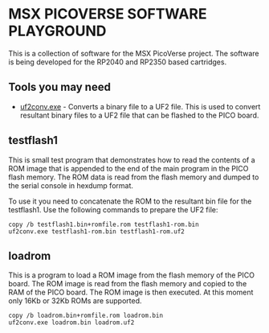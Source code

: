 # MSX PICOVERSE SOFTWARE PLAYGROUND

This is a collection of software for the MSX PicoVerse project. The software is being developed for the RP2040 and RP2350 based cartridges.

## Tools you may need

* [uf2conv.exe](https://github.com/microsoft/uf2/) - Converts a binary file to a UF2 file. This is used to convert resultant binary files to a UF2 file that can be flashed to the PICO board. 

## testflash1

This is small test program that demonstrates how to read the contents of a ROM image that is appended to the end of the main program in the PICO flash memory. The ROM data is read from the flash memory and dumped to the serial console in hexdump format.

To use it you need to concatenate the ROM to the resultant bin file for the testflash1. Use the following commands to prepare the UF2 file:

```
copy /b testflash1.bin+romfile.rom testflash1-rom.bin
uf2conv.exe testflash1-rom.bin testflash1-rom.uf2
```

## loadrom

This is a program to load a ROM image from the flash memory of the PICO board. The ROM image is read from the flash memory and copied to the RAM of the PICO board. The ROM image is then executed. At this moment only 16Kb or 32Kb ROMs are supported.

```
copy /b loadrom.bin+romfile.rom loadrom.bin
uf2conv.exe loadrom.bin loadrom.uf2
```